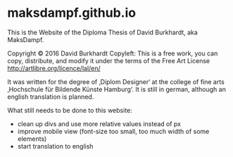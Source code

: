 # maksdampf.github.io

This is the Website of the Diploma Thesis of David Burkhardt, aka MaksDampf.

Copyright © 2016 David Burkhardt 
Copyleft: This is a free work, you can copy, distribute, and modify it under the terms of the Free Art License 
http://artlibre.org/licence/lal/en/

It was written for the degree of ‚Diplom Designer‘ at the college of
fine arts ‚Hochschule für Bildende Künste Hamburg‘.
It is still in german, although an english translation is planned.

What still needs to be done to this website:
- clean up divs and use more relative values instead of px
- improve mobile view (font-size too small, too much width of some
elements)
- start translation to english
